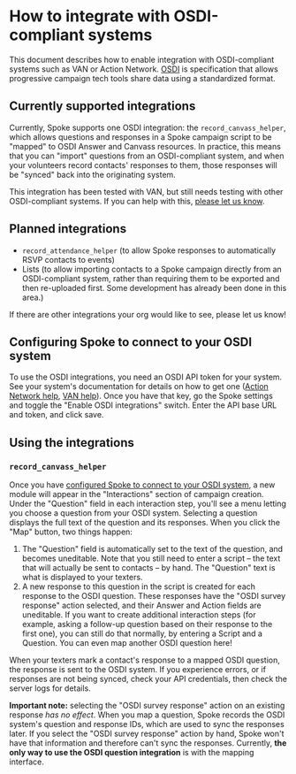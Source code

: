 # How to integrate with OSDI-compliant systems

This document describes how to enable integration with OSDI-compliant systems such as VAN or Action Network. [OSDI](https://opensupporter.github.io/osdi-docs/) is specification that allows progressive campaign tech tools share data using a standardized format.

## Currently supported integrations

Currently, Spoke supports one OSDI integration: the `record_canvass_helper`, which allows questions and responses in a Spoke campaign script to be "mapped" to OSDI Answer and Canvass resources. In practice, this means that you can "import" questions from an OSDI-compliant system, and when your volunteers record contacts' responses to them, those responses will be "synced" back into the originating system.

This integration has been tested with VAN, but still needs testing with other OSDI-compliant systems. If you can help with this, [please let us know](/CONTRIBUTING.md).

## Planned integrations

- `record_attendance_helper` (to allow Spoke responses to automatically RSVP contacts to events)
- Lists (to allow importing contacts to a Spoke campaign directly from an OSDI-compliant system, rather than requiring them to be exported and then re-uploaded first. Some development has already been done in this area.)

If there are other integrations your org would like to see, please let us know!

<h2 id="configuration">Configuring Spoke to connect to your OSDI system</h2>

To use the OSDI integrations, you need an OSDI API token for your system. See your system's documentation for details on how to get one ([Action Network help](https://help.actionnetwork.org/hc/en-us/articles/203113599-How-do-I-access-the-Action-Network-API-), [VAN help](https://developers.ngpvan.com/)). Once you have that key, go the Spoke settings and toggle the "Enable OSDI integrations" switch. Enter the API base URL and token, and click save.

## Using the integrations

### `record_canvass_helper`

Once you have [configured Spoke to connect to your OSDI system](#configuration), a new module will appear in the "Interactions" section of campaign creation. Under the "Question" field in each interaction step, you'll see a menu letting you choose a question from your OSDI system. Selecting a question displays the full text of the question and its responses. When you click the "Map" button, two things happen:

  1. The "Question" field is automatically set to the text of the question, and becomes uneditable. Note that you still need to enter a script – the text that will actually be sent to contacts – by hand. The "Question" text is what is displayed to your texters.
  2. A new response to this question in the script is created for each response to the OSDI question. These responses have the "OSDI survey response" action selected, and their Answer and Action fields are uneditable. If you want to create additional interaction steps (for example, asking a follow-up question based on their response to the first one), you can still do that normally, by entering a Script and a Question. You can even map another OSDI question here!

When your texters mark a contact's response to a mapped OSDI question, the response is sent to the OSDI system. If you experience errors, or if responses are not being synced, check your API credentials, then check the server logs for details.

__Important note:__ selecting the "OSDI survey response" action on an existing response _has no effect_. When you map a question, Spoke records the OSDI system's question and response IDs, which are used to sync the responses later. If you select the "OSDI survey response" action by hand, Spoke won't have that information and therefore can't sync the responses. Currently, __the only way to use the OSDI question integration__ is with the mapping interface.
